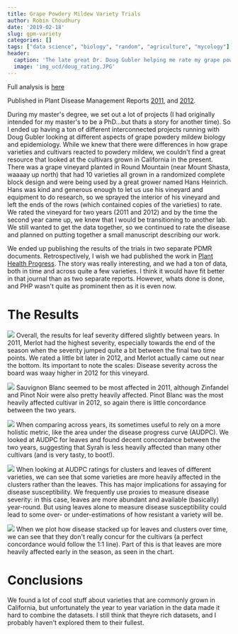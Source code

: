 ```yaml
---
title: Grape Powdery Mildew Variety Trials
author: Robin Choudhury
date: '2019-02-18'
slug: gpm-variety
categories: []
tags: ["data science", "biology", "random", "agriculture", "mycology"]
header:
  caption: 'The late great Dr. Doug Gubler helping me rate my grape powdery mildew trial in Shasta (Mt. Shasta is over his shoulder).'
  image: 'img_ucd/doug_rating.JPG'
---
```


Full analysis is [here](https://github.com/robchoudhury/grape_pm_pdmr)

Published in Plant Disease Management Reports [2011](https://www.plantmanagementnetwork.org/pub/trial/pdmr/volume9/abstracts/smf18.asp), and [2012](https://www.plantmanagementnetwork.org/pub/trial/pdmr/volume13/abstracts/pf051.asp).

During my master's degree, we set out a lot of projects (I had originally intended for my master's to be a PhD...but thats a story for another time). So I ended up having a ton of different interconnected projects running with Doug Gubler looking at different aspects of grape powdery mildew biology and epidemiology. While we knew that there were differences in how grape varieties and cultivars reacted to powdery mildew, we couldn't find a great resource that looked at the cultivars grown in California in the present. There was a grape vineyard planted in Round Mountain (near Mount Shasta, waaaay up north) that had 10 varieties all grown in a randomized complete block design and were being used by a great grower named Hans Heinrich. Hans was kind and generous enough to let us use his vineyard and equipment to do research, so we sprayed the interior of his vineyard and left the ends of the rows (which contained copies of the varieties) to rate. We rated the vineyard for two years (2011 and 2012) and by the time the second year came up, we knew that I would be transitioning to another lab. We still wanted to get the data together, so we continued to rate the disease and planned on putting together a small manuscript describing our work. 

We ended up publishing the results of the trials in two separate PDMR documents. Retrospectively, I wish we had published the work in [Plant Health Progress](https://www.plantmanagementnetwork.org/php/). The story was really interesting, and we had a ton of data, both in time and across quite a few varieties. I think it would have fit better in that journal than as two separate reports. However, whats done is done, and PHP wasn't quite as prominent then as it is even now.

# The Results

![](/img/img_ucd/leaf_severity.png)
Overall, the results for leaf severity differed slightly between years. In 2011, Merlot had the highest severity, especially towards the end of the season when the severity jumped quite a bit between the final two time points. We rated a little bit later in 2012, and Merlot actually came out near the bottom. Its important to note the scales: Disease severity across the board was waay higher in 2012 for this vineyard. 

![](/img/img_ucd/cluster_severity.png)
Sauvignon Blanc seemed to be most affected in 2011, although Zinfandel and Pinot Noir were also pretty heavily affected. Pinot Blanc was the most heavily affected cultivar in 2012, so again there is little concordance between the two years.

![](/img/img_ucd/audpc_leaf.png)
When comparing across years, its sometimes useful to rely on a more holistic metric, like the area under the disease progress curve (AUDPC). We looked at AUDPC for leaves and found decent concordance between the two years, suggesting that Syrah is less heavily affected than many other cultivars (and is very tasty, to boot!). 

![](/img/img_ucd/leaf_cluster_audpc_concordance.png)
When looking at AUDPC ratings for clusters and leaves of different varieties, we can see that some varieties are more heavily affected in the clusters rather than the leaves. This has major implications for assaying for disease susceptibility. We frequently use proxies to measure disease severity: in this case, leaves are more abundant and available (basically) year-round. But using leaves alone to measure disease susceptibility could lead to some over- or under-estimations of how resistant a variety will be.

![](/img/img_ucd/leaf_cluster_concordance.png)
When we plot how disease stacked up for leaves and clusters over time, we can see that they don't really concur for the cultivars (a perfect concordance would follow the 1:1 line). Part of this is that leaves are more heavily affected early in the season, as seen in the chart.

 
# Conclusions
We found a lot of cool stuff about varieties that are commonly grown in California, but unfortunately the year to year variation in the data made it hard to combine the datasets. I still think that theyre rich datasets, and I probably haven't explored them to their fullest.
